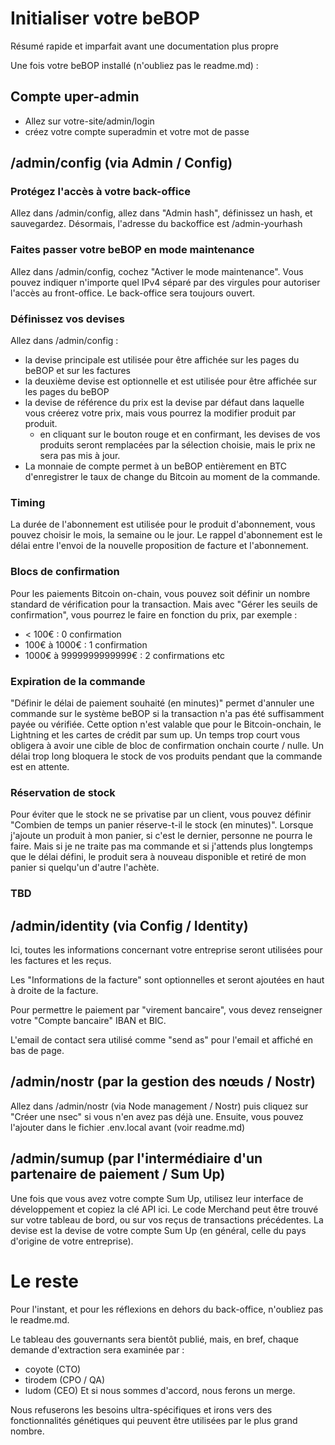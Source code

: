 # Initialiser votre beBOP

Résumé rapide et imparfait avant une documentation plus propre

Une fois votre beBOP installé (n'oubliez pas le readme.md) :

## Compte uper-admin

- Allez sur votre-site/admin/login
- créez votre compte superadmin et votre mot de passe

## /admin/config (via Admin / Config)

### Protégez l'accès à votre back-office

Allez dans /admin/config, allez dans "Admin hash", définissez un hash, et sauvegardez.
Désormais, l'adresse du backoffice est /admin-yourhash

### Faites passer votre beBOP en mode maintenance

Allez dans /admin/config, cochez "Activer le mode maintenance".
Vous pouvez indiquer n'importe quel IPv4 séparé par des virgules pour autoriser l'accès au front-office.
Le back-office sera toujours ouvert.

### Définissez vos devises
Allez dans /admin/config :
- la devise principale est utilisée pour être affichée sur les pages du beBOP et sur les factures
- la deuxième devise est optionnelle et est utilisée pour être affichée sur les pages du beBOP
- la devise de référence du prix est la devise par défaut dans laquelle vous créerez votre prix, mais vous pourrez la modifier produit par produit.
  - en cliquant sur le bouton rouge et en confirmant, les devises de vos produits seront remplacées par la sélection choisie, mais le prix ne sera pas mis à jour.
- La monnaie de compte permet à un beBOP entièrement en BTC d'enregistrer le taux de change du Bitcoin au moment de la commande.

### Timing

La durée de l'abonnement est utilisée pour le produit d'abonnement, vous pouvez choisir le mois, la semaine ou le jour.
Le rappel d'abonnement est le délai entre l'envoi de la nouvelle proposition de facture et l'abonnement.

### Blocs de confirmation

Pour les paiements Bitcoin on-chain, vous pouvez soit définir un nombre standard de vérification pour la transaction.
Mais avec "Gérer les seuils de confirmation", vous pourrez le faire en fonction du prix, par exemple :
- < 100€ : 0 confirmation
- 100€ à 1000€ : 1 confirmation
- 1000€ à 9999999999999€ : 2 confirmations
etc

### Expiration de la commande

"Définir le délai de paiement souhaité (en minutes)" permet d'annuler une commande sur le système beBOP si la transaction n'a pas été suffisamment payée ou vérifiée.
Cette option n'est valable que pour le Bitcoin-onchain, le Lightning et les cartes de crédit par sum up.
Un temps trop court vous obligera à avoir une cible de bloc de confirmation onchain courte / nulle.
Un délai trop long bloquera le stock de vos produits pendant que la commande est en attente.

### Réservation de stock
Pour éviter que le stock ne se privatise par un client, vous pouvez définir "Combien de temps un panier réserve-t-il le stock (en minutes)".
Lorsque j'ajoute un produit à mon panier, si c'est le dernier, personne ne pourra le faire.
Mais si je ne traite pas ma commande et si j'attends plus longtemps que le délai défini, le produit sera à nouveau disponible et retiré de mon panier si quelqu'un d'autre l'achète.

### TBD

## /admin/identity (via Config / Identity)

Ici, toutes les informations concernant votre entreprise seront utilisées pour les factures et les reçus.

Les "Informations de la facture" sont optionnelles et seront ajoutées en haut à droite de la facture.

Pour permettre le paiement par "virement bancaire", vous devez renseigner votre "Compte bancaire" IBAN et BIC.

L'email de contact sera utilisé comme "send as" pour l'email et affiché en bas de page.

## /admin/nostr (par la gestion des nœuds / Nostr)

Allez dans /admin/nostr (via Node management / Nostr) puis cliquez sur "Créer une nsec" si vous n'en avez pas déjà une.
Ensuite, vous pouvez l'ajouter dans le fichier .env.local avant (voir readme.md)

## /admin/sumup (par l'intermédiaire d'un partenaire de paiement / Sum Up)

Une fois que vous avez votre compte Sum Up, utilisez leur interface de développement et copiez la clé API ici.
Le code Merchand peut être trouvé sur votre tableau de bord, ou sur vos reçus de transactions précédentes.
La devise est la devise de votre compte Sum Up (en général, celle du pays d'origine de votre entreprise).

# Le reste

Pour l'instant, et pour les réflexions en dehors du back-office, n'oubliez pas le readme.md.

Le tableau des gouvernants sera bientôt publié, mais, en bref, chaque demande d'extraction sera examinée par :
- coyote (CTO)
- tirodem (CPO / QA)
- ludom (CEO)
Et si nous sommes d'accord, nous ferons un merge.

Nous refuserons les besoins ultra-spécifiques et irons vers des fonctionnalités génétiques qui peuvent être utilisées par le plus grand nombre.